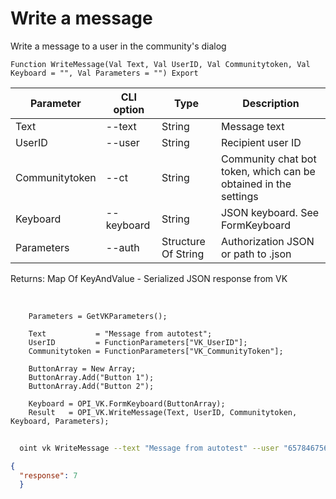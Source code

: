 ﻿---
sidebar_position: 3
---

# Write a message
 Write a message to a user in the community's dialog



`Function WriteMessage(Val Text, Val UserID, Val Communitytoken, Val Keyboard = "", Val Parameters = "") Export`

  | Parameter | CLI option | Type | Description |
  |-|-|-|-|
  | Text | --text | String | Message text |
  | UserID | --user | String | Recipient user ID |
  | Communitytoken | --ct | String | Community chat bot token, which can be obtained in the settings |
  | Keyboard | --keyboard | String | JSON keyboard. See FormKeyboard |
  | Parameters | --auth | Structure Of String | Authorization JSON or path to .json |

  
  Returns:  Map Of KeyAndValue - Serialized JSON response from VK

<br/>




```bsl title="Code example"
    Parameters = GetVKParameters();

    Text           = "Message from autotest";
    UserID         = FunctionParameters["VK_UserID"];
    Communitytoken = FunctionParameters["VK_CommunityToken"];

    ButtonArray = New Array;
    ButtonArray.Add("Button 1");
    ButtonArray.Add("Button 2");

    Keyboard = OPI_VK.FormKeyboard(ButtonArray);
    Result   = OPI_VK.WriteMessage(Text, UserID, Communitytoken, Keyboard, Parameters);
```



```sh title="CLI command example"
    
  oint vk WriteMessage --text "Message from autotest" --user "657846756" --ct "vk1.a.IzbBGUkYUvrNfMt_sknCcC66hyYifL0U1Bb8CVYCNFBUVfpsJtzZ_K5LwCzURr2_uCzEaP_AK1QmInp9sGp7fu_CtEDSipFWFXJo0y8I..." --keyboard %keyboard% --auth "GetVKParameters()"

```

```json title="Result"
{
  "response": 7
  }
```
